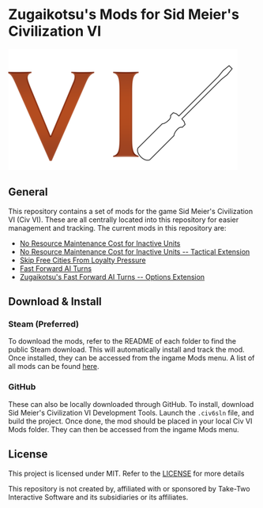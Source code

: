 # Zugaikotsu's Mods for Sid Meier's Civilization VI
![Logo Image](./CivMods.png)

## General
This repository contains a set of mods for the game Sid Meier's Civilization VI (Civ VI). These are all centrally located into this repository for easier management and tracking. The current mods in this repository are:
 * [No Resource Maintenance Cost for Inactive Units](./Zug_RefundInactive)
 * [No Resource Maintenance Cost for Inactive Units -- Tactical Extension](./Zug_ModSettings)
 * [Skip Free Cities From Loyalty Pressure](./Zug_SkipFreeCity)
 * [Fast Forward AI Turns](./Zug_FastForwardAI)
 * [Zugaikotsu's Fast Forward AI Turns -- Options Extension](./Zug_ModSettings_FF)

## Download & Install
### Steam (Preferred)
To download the mods, refer to the README of each folder to find the public Steam download. This will automatically install and track the mod. Once installed, they can be accessed from the ingame Mods menu. A list of all mods can be found [here](https://steamcommunity.com/id/Zugaikotsu/myworkshopfiles/). 

### GitHub
These can also be locally downloaded through GitHub. To install, download Sid Meier's Civilization VI Development Tools. Launch the `.civ6sln` file, and build the project. Once done, the mod should be placed in your local Civ VI Mods folder. They can then be accessed from the ingame Mods menu.

## License
This project is licensed under MIT. Refer to the [LICENSE](./LICENSE) for more details

This repository is not created by, affiliated with or sponsored by Take-Two Interactive Software and its subsidiaries or its affiliates.